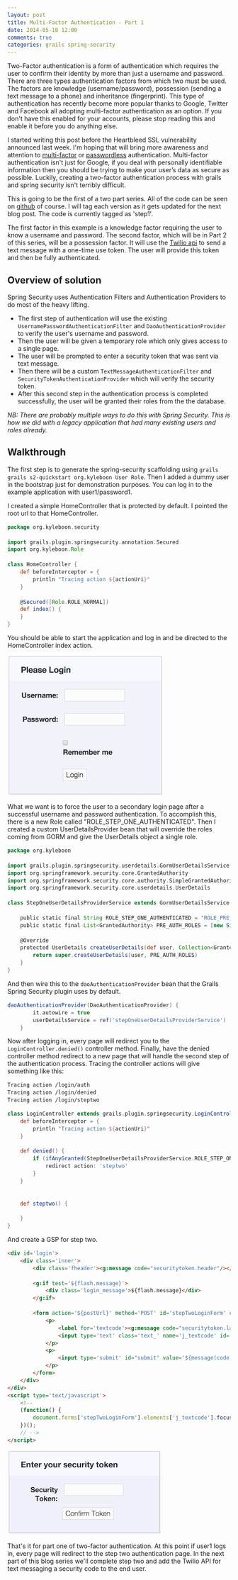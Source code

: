 ```yaml
---
layout: post
title: Multi-Factor Authentication - Part 1
date: 2014-05-18 12:00
comments: true
categories: grails spring-security 
---
```


Two-Factor authentication is a form of authentication which requires the user to confirm their identity by more than just a username and password. There are three types authentication factors from which two must be used. The factors are knowledge (username/password), possession (sending a text message to a phone) and inheritance (fingerprint). This type of authentication has recently become more popular thanks to Google, Twitter and Facebook all adopting multi-factor authentication as an option. If you don't have this enabled for your accounts, please stop reading this and enable it before you do anything else.

I started writing this post before the Heartbleed SSL vulnerability announced last week. I'm hoping that will bring more awareness and attention to [multi-factor](http://en.wikipedia.org/wiki/Multi-factor_authentication) or [passwordless](https://medium.com/cyber-security/9ed56d483eb) authentication.  Multi-factor authentication isn't just for Google, if you deal with personally identifiable information then you should be trying to make your user’s data as secure as possible. Luckily, creating a two-factor authentication process with grails and spring security isn't terribly difficult.

This is going to be the first of a two part series. All of the code can be seen on [github](https://github.com/kyleboon/two-step-authentication-example) of course. I will tag each version as it gets updated for the next blog post. The code is currently tagged as 'step1'.

The first factor in this example is a knowledge factor requiring the user to know a username and password. The second factor, which will be in Part 2 of this series, will be a possession factor. It will use the [Twilio api](http://www.twilio.com/docs/api/rest) to send a text message with a one-time use token. The user will provide this token and then be fully authenticated. 

## Overview of solution

Spring Security uses Authentication Filters and Authentication Providers to do most of the heavy lifting.

* The first step of authentication will use the existing ```UsernamePasswordAuthenticationFilter``` and ```DaoAuthenticationProvider``` to verify the user's username and password. 
* Then the user will be given a temporary role which only gives access to a single page. 
* The user will be prompted to enter a security token that was sent via text message. 
* Then there will be a custom ```TextMessageAuthenticationFilter``` and ```SecurityTokenAuthenticationProvider``` which will verify the security token. 
* After this second step in the authentication process is completed successfully, the user will be granted their roles from the the database.

_NB: There are probably multiple ways to do this with Spring Security. This is how we did with a legacy application that had many existing users and roles already._

## Walkthrough

The first step is to generate the spring-security scaffolding using ```grails grails s2-quickstart org.kyleboon User Role```. Then I added a dummy user in the bootstrap just for demonstration purposes. You can log in to the example application with user1/password1. 

I created a simple HomeController that is protected by default. I pointed the root url to that HomeController. 

```groovy
package org.kyleboon.security

import grails.plugin.springsecurity.annotation.Secured
import org.kyleboon.Role

class HomeController {
    def beforeInterceptor = {
        println "Tracing action ${actionUri}"
    }

    @Secured([Role.ROLE_NORMAL])
    def index() {
    }
}
```

You should be able to start the application and log in and be directed to the HomeController index action. 

![Default Spring Security Login](/img/login.png)

What we want is to force the user to a secondary login page after a successful username and password authentication. To accomplish this, there is a new Role called "ROLE_STEP_ONE_AUTHENTICATED". Then I created a custom UserDetailsProvider bean that will override the roles coming from GORM and give the UserDetails object a single role.



```groovy
package org.kyleboon

import grails.plugin.springsecurity.userdetails.GormUserDetailsService
import org.springframework.security.core.GrantedAuthority
import org.springframework.security.core.authority.SimpleGrantedAuthority
import org.springframework.security.core.userdetails.UserDetails

class StepOneUserDetailsProviderService extends GormUserDetailsService {

    public static final String ROLE_STEP_ONE_AUTHENTICATED = "ROLE_PRE_AUTH"
    public static final List<GrantedAuthority> PRE_AUTH_ROLES = [new SimpleGrantedAuthority(ROLE_STEP_ONE_AUTHENTICATED)]

    @Override
    protected UserDetails createUserDetails(def user, Collection<GrantedAuthority> authorities) {
        return super.createUserDetails(user, PRE_AUTH_ROLES)
    }
}
```

And then wire this to the ```daoAuthenticationProvider``` bean that the Grails Spring Security plugin uses by default.

```groovy
daoAuthenticationProvider(DaoAuthenticationProvider) {
        it.autowire = true
        userDetailsService = ref('stepOneUserDetailsProviderService')
    }
```

Now after logging in, every page will redirect you to the ```LoginController.denied()``` controller method. Finally, have the denied controller method redirect to a new page that will handle the second step of the authentication process. Tracing the controller actions will give something like this:

```bash
Tracing action /login/auth
Tracing action /login/denied
Tracing action /login/steptwo
```

```groovy
class LoginController extends grails.plugin.springsecurity.LoginController {
    def beforeInterceptor = {
        println "Tracing action ${actionUri}"
    }

    def denied() {
        if (ifAnyGranted(StepOneUserDetailsProviderService.ROLE_STEP_ONE_AUTHENTICATED)) {
            redirect action: 'steptwo'
        }
    }


    def steptwo() {

    }
}
```

And create a GSP for step two.

```html
<div id='login'>
    <div class='inner'>
        <div class='fheader'><g:message code="securitytoken.header"/></div>

        <g:if test='${flash.message}'>
            <div class='login_message'>${flash.message}</div>
        </g:if>

        <form action='${postUrl}' method='POST' id='stepTwoLoginForm' class='cssform' autocomplete='off'>
            <p>
                <label for='textcode'><g:message code="securitytoken.label"/>:</label>
                <input type='text' class='text_' name='j_textcode' id='textcode'/>
            </p>
            <p>
                <input type='submit' id="submit" value='${message(code: "securitytoken.button")}'/>
            </p>
        </form>
    </div>
</div>
<script type='text/javascript'>
    <!--
    (function() {
        document.forms['stepTwoLoginForm'].elements['j_textcode'].focus();
    })();
    // -->
</script>
```

![Security Token Prompt](/img/securitytoken.png)

That's it for part one of two-factor authentication. At this point if user1 logs in, every page will redirect to the step two authentication page. In the next part of this blog series we'll complete step two and add the Twilio API for text messaging a security code to the end user.